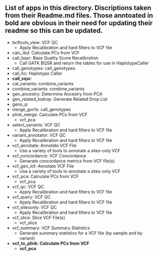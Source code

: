 ## List of apps in this directory. Discriptions taken from their Readme.md files.  Those anntoated in bold are obvious in their need for updating their readme so this can be updated.

* bcftools_view: VCF QC
  - Apply Recalibration and hard filters to VCF file
* calc_ibd: Calculate PCs from VCF
* call_bqsr: Base Quality Score Recalibration
  - Call GATK BQSR and return the tables for use in HaplotypeCaller
* call_genotypes: call_genotypes
* call_hc: Haplotype Caller
* **call_vqsr**:
* cat_variants: combine_variants
* combine_variants: combine_variants
* gen_ancestry: Determine Ancestry from PCA
* gen_related_todrop: Generate Related Drop List
* geno_p: 
* merge_gvcfs: call_genotypes
* plink_merge: Calculate PCs from VCF
  - vcf_pca
* select_variants: VCF QC
  - Apply Recalibration and hard filters to VCF file
* variant_annotator: VCF QC
  - Apply Recalibration and hard filters to VCF file
* vcf_annotate: Annotate VCF File
  - Use a variety of tools to annotate a sites-only VCF
* vcf_concordance: VCF Concordance
  - Generate concordance metrics from VCF file(s)
* vcf_gen_lof: Annotate VCF File
  *   Use a variety of tools to annotate a sites-only VCF
* vcf_pca: Calculate PCs from VCF
  - vcf_pca
* vcf_qc: VCF QC
  - Apply Recalibration and hard filters to VCF file
* vcf_query: VCF QC
  - Apply Recalibration and hard filters to VCF file
* vcf_sitesonly: VCF QC
  - Apply Recalibration and hard filters to VCF file
* vcf_slice: Slice VCF File(s)
  - vcf_slice
* vcf_summary: VCF Summary Statistics
  - Generate summary statistics for a VCF file (by sample and by variant)
* **vcf_to_plink: Calculate PCs from VCF**
  - **vcf_pca**





